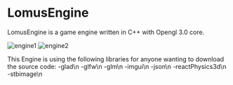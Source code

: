 # LomusEngine

LomusEngine is a game engine written in C++ with Opengl 3.0 core.


![engine1](https://github.com/thatalloguy/LomusEngine/assets/51132972/d75e9d53-c864-4378-8f33-7ed979cfb192)
![engine2](https://github.com/thatalloguy/LomusEngine/assets/51132972/2fb16eff-d867-4da2-a6e8-99ca805c29e8)

This Engine is using the following libraries for anyone wanting to download the source code:
-glad\n
-glfw\n
-glm\n
-imgui\n
-json\n
-reactPhysics3d\n
-stbimage\n
